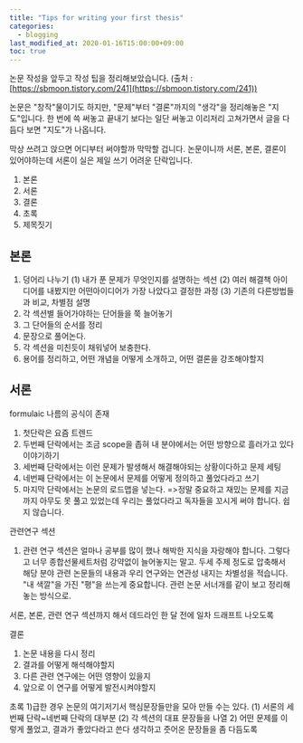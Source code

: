 ```yaml
---
title: "Tips for writing your first thesis"
categories: 
  - blogging
last_modified_at: 2020-01-16T15:00:00+09:00
toc: true
---
```


논문 작성을 앞두고 작성 팁을 정리해보았습니다.
(출처 : [https://sbmoon.tistory.com/241](https://sbmoon.tistory.com/241))

논문은 "창작"물이기도 하지만, "문제"부터 "결론"까지의 "생각"을 정리해놓은 "지도"입니다.  한 번에 쓱 써놓고 끝내기 보다는 일단 써놓고 이리저리 고쳐가면서 글을 다듬다 보면 "지도"가 나옵니다. 

막상 쓰려고 앉으면 어디부터 써야할까 막막할 겁니다.  논문이니까 서론, 본론, 결론이 있어야하는데 서론이 실은 제일 쓰기 어려운 단락입니다.  

1. 본론
2. 서론
3. 결론
4. 초록
5. 제목짓기

본론
----------
1) 덩어리 나누기
(1) 내가 푼 문제가 무엇인지를 설명하는 섹션
(2) 여러 해결책 아이디어를 내봤지만 어떤아이디어가 가장 나았다고 결정한 과정
(3) 기존의 다른방법들과 비교, 차별점 설명
2) 각 섹션별 들어가야하는 단어들을 쭉 늘어놓기
3) 그 단어들의 순서를 정리
4) 문장으로 풀어논다.
5) 각 섹션을 미친듯이 채워넣어 보충한다.
6) 용어를 정리하고, 어떤 개념을 어떻게 소개하고, 어떤 결론을 강조해야할지

서론
----------
formulaic 나름의 공식이 존재
1) 첫단락은 요즘 트렌드
2) 두번째 단락에서는 조금 scope을 좁혀 내 분야에서는 어떤 방향으로 흘러가고 있다 이야기하기
3) 세번째 단락에서는 이런 문제가 발생해서 해결해야되는 상황이다하고 문제 세팅
4) 네번째 단락에서는 이 논문에서 문제를 어떻게 정의하고 풀었다라고 쓰기
5) 마지막 단락에서는 논문의 로드맵을 넣는다.
=>정말 중요하고 재밌는 문제를 지금까지 아무도 못 풀고 있었는데 우리는 풀었다라고 독자들을 꼬시게 써야 합니다.  쉽지 않습니다.

관련연구 섹션
1) 관련 연구 섹션은 얼마나 공부를 많이 했나 해박한 지식을 자랑해야 합니다.  그렇다고 너무 종합선물세트처럼 강약없이 늘어놓지는 말고.  두세 주제 정도로 압축해서 해당 분야 관련 논문들의 내용과 우리 연구와는 연관성 내지는 차별성을 적습니다. "내 색깔"을 가진 "평"을 쓰는게 중요합니다. 관련 논문 서너개를 같이 보고 정리해놓는 방식으로.

서론, 본론, 관련 연구 섹션까지 해서 데드라인 한 달 전에 일차 드래프트 나오도록

결론
1) 논문 내용을 다시 정리
2) 결과를 어떻게 해석해야할지
3) 다른 관련 연구에는 어떤 영향이 있을지
4) 앞으로 이 연구를 어떻게 발전시켜야할지

초록
1)급한 경우 논문의 여기저기서 핵심문장들만을 모아 만들 수는 있다.
(1) 서론의 세번째 단락~네번째 단락의 대부분
(2) 각 섹션의 대표 문장들을 나열
2) 어떤 문제를 이렇게 풀었고, 결과가 좋았다라고 쓴다 생각하고 줏어온 문장들을 좀 다듬도록